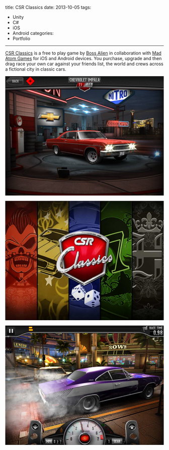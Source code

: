 title: CSR Classics
date: 2013-10-05
tags:
- Unity
- C#
- iOS
- Android
categories:
- Portfolio
---

[CSR Classics](https://itunes.apple.com/gb/app/csr-classics/id598603610?mt=8) is a free to play game by [Boss Alien](http://bossalien.com) in collaboration with [Mad Atom Games](http://www.madatomgames.com/) for iOS and Android devices. You purchase, upgrade and then drag race your own car against your friends list, the world and crews across a fictional city in classic cars.

![](/2013/10/05/CSR-Classics/screen1.jpg)

![](/2013/10/05/CSR-Classics/screen2.jpg)

![](/2013/10/05/CSR-Classics/screen3.jpg)